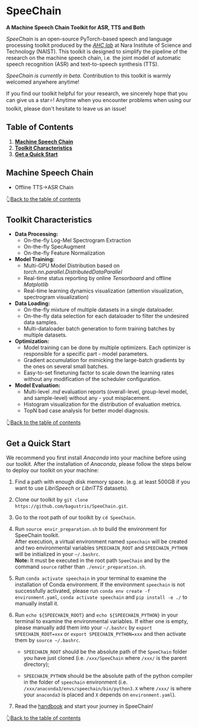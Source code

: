 # SpeeChain

**A Machine Speech Chain Toolkit for ASR, TTS and Both**

_SpeeChain_ is an open-source PyTorch-based speech and language processing toolkit produced by the [_AHC lab_](https://ahcweb01.naist.jp/en/) at Nara Institute of Science and Technology (NAIST). 
This toolkit is designed to simplify the pipeline of the research on the machine speech chain, 
i.e. the joint model of automatic speech recognition (ASR) and text-to-speech synthesis (TTS). 

_SpeeChain is currently in beta._ Contribution to this toolkit is warmly welcomed anywhere anytime! 

If you find our toolkit helpful for your research, we sincerely hope that you can give us a star⭐! 
Anytime when you encounter problems when using our toolkit, please don't hesitate to leave us an issue!

## Table of Contents
1. [**Machine Speech Chain**](https://github.com/bagustris/SpeeChain#machine-speech-chain)
2. [**Toolkit Characteristics**](https://github.com/bagustris/SpeeChain#toolkit-characteristics)
3. [**Get a Quick Start**](https://github.com/bagustris/SpeeChain#get-a-quick-start)


## Machine Speech Chain
* Offline TTS→ASR Chain

👆[Back to the table of contents](https://github.com/bagustris/SpeeChain#table-of-contents)


## Toolkit Characteristics
* **Data Processing:**
    - On-the-fly Log-Mel Spectrogram Extraction  
    - On-the-fly SpecAugment  
    - On-the-fly Feature Normalization  
* **Model Training:**
    - Multi-GPU Model Distribution based on _torch.nn.parallel.DistributedDataParallel_   
    - Real-time status reporting by online _Tensorboard_ and offline _Matplotlib_  
    - Real-time learning dynamics visualization (attention visualization, spectrogram visualization)  
* **Data Loading:**
    - On-the-fly mixture of multiple datasets in a single dataloader.  
    - On-the-fly data selection for each dataloader to filter the undesired data samples.  
    - Multi-dataloader batch generation to form training batches by multiple datasets.   
* **Optimization:**
    - Model training can be done by multiple optimizers. Each optimizer is responsible for a specific part -  model parameters.  
    - Gradient accumulation for mimicking the large-batch gradients by the ones on several small batches.  
    - Easy-to-set finetuning factor to scale down the learning rates without any modification of the scheduler configuration.  
* **Model Evaluation:**
    - Multi-level _.md_ evaluation reports (overall-level, group-level model, and sample-level) without any - yout misplacement.  
   - Histogram visualization for the distribution of evaluation metrics.  
   - TopN bad case analysis for better model diagnosis.

👆[Back to the table of contents](https://github.com/bagustris/SpeeChain#table-of-contents)


## Get a Quick Start
We recommend you first install *Anaconda* into your machine before using our toolkit. 
After the installation of *Anaconda*, please follow the steps below to deploy our toolkit on your machine:

 1. Find a path with enough disk memory space. (e.g. at least 500GB if you want to use _LibriSpeech_ or _LibriTTS_ datasets).  
 2. Clone our toolkit by `git clone https://github.com/bagustris/SpeeChain.git`.  
 3. Go to the root path of our toolkit by `cd SpeeChain`.  
 4. Run `source envir_preparation.sh` to build the environment for SpeeChain toolkit.  
After execution, a virtual environment named `speechain` will be created and two environmental variables `SPEECHAIN_ROOT` and `SPEECHAIN_PYTHON` will be initialized in your `~/.bashrc`.  
**Note:** It must be executed in the root path `SpeeChain` and by the command `source` rather than `./envir_preparation.sh`.  
 5. Run `conda activate speechain` in your terminal to examine the installation of Conda environment. 
If the environment `speechain` is not successfully activated, please run `conda env create -f environment.yaml`, `conda activate speechain` and `pip install -e ./` to manually install it.  
 6. Run `echo ${SPEECHAIN_ROOT}` and `echo ${SPEECHAIN_PYTHON}` in your terminal to examine the environmental variables. If either one is empty, please manually add them into your `~/.bashrc` by `export SPEECHAIN_ROOT=xxx` or `export SPEECHAIN_PYTHON=xxx` and then activate them by `source ~/.bashrc`. 

    - `SPEECHAIN_ROOT` should be the absolute path of the `SpeeChain` folder you have just cloned (i.e. `/xxx/SpeeChain` where `/xxx/` is the parent directory); 
   
    - `SPEECHAIN_PYTHON` should be the absolute path of the python compiler in the folder of `speechain` environment (i.e. `/xxx/anaconda3/envs/speechain/bin/python3.X` where `/xxx/` is where your `anaconda3` is placed and `X` depends on `environment.yaml`).  

 7. Read the [handbook](https://github.com/bagustris/SpeeChain/blob/main/handbook.md#speechain-handbook) and start your journey in SpeeChain!  

👆[Back to the table of contents](https://github.com/bagustris/SpeeChain#table-of-contents)
